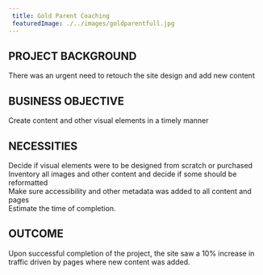 ```yaml
---
 title: Gold Parent Coaching
 featuredImage: ./../images/goldparentfull.jpg
---
```

## PROJECT BACKGROUND
There was an urgent need to retouch the site design and add new content

## BUSINESS OBJECTIVE
Create content and other visual elements in a timely manner

## NECESSITIES
Decide if visual elements were to be designed from scratch or purchased<br />
Inventory all images and other content and decide if some should be reformatted<br />
Make sure accessibility and other metadata was added to all content and pages<br />
Estimate the time of completion.
<br />
## OUTCOME
Upon successful completion of the project, the site saw a 10% increase in traffic driven by pages where new content was added.